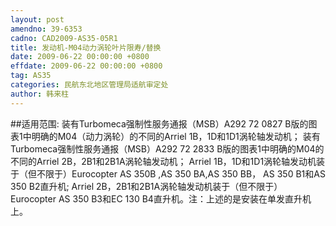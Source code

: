 ```yaml
---
layout: post
amendno: 39-6353
cadno: CAD2009-AS35-05R1
title: 发动机-M04动力涡轮叶片限寿/替换
date: 2009-06-22 00:00:00 +0800
effdate: 2009-06-22 00:00:00 +0800
tag: AS35
categories: 民航东北地区管理局适航审定处
author: 韩来柱
---
```


##适用范围:
装有Turbomeca强制性服务通报（MSB）A292 72 0827 B版的图表1中明确的M04（动力涡轮）的不同的Arriel 1B，1D和1D1涡轮轴发动机；
装有Turbomeca强制性服务通报（MSB）A292 72 2833 B版的图表1中明确的M04的不同的Arriel 2B，2B1和2B1A涡轮轴发动机； Arriel 1B，1D和1D1涡轮轴发动机装于（但不限于）Eurocopter AS 350B ,AS 350 BA,AS 350 BB， AS 350 B1和AS 350 B2直升机; Arriel 2B，2B1和2B1A涡轮轴发动机装于（但不限于）Eurocopter AS 350 B3和EC 130 B4直升机。注：上述的是安装在单发直升机上。

